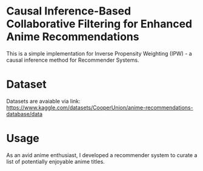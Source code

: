 # Causal Inference-Based Collaborative Filtering for Enhanced Anime Recommendations

This is a simple implementation for Inverse Propensity Weighting (IPW) - a causal inference method for Recommender Systems.

# Dataset

Datasets are avaiable via link: https://www.kaggle.com/datasets/CooperUnion/anime-recommendations-database/data

# Usage

As an avid anime enthusiast, I developed a recommender system to curate a list of potentially enjoyable anime titles.
